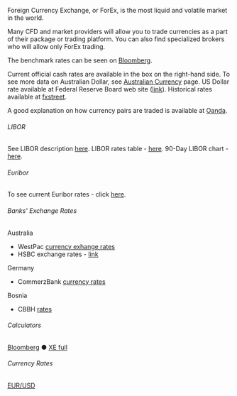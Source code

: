 
Foreign Currency Exchange, or ForEx, is the most liquid and volatile market in the world.

Many CFD and market providers will allow you to trade currencies as a part of their package or trading platform. You can also find specialized brokers who will allow only ForEx trading.

The benchmark rates can be seen on
<a target="_blank" href="http://www.bloomberg.com/markets/currencies/fxc.html">Bloomberg</a>.

Current official cash rates are available in the box on the right-hand side. To see more data on Australian Dollar, see <a href="aus_currency.html">Australian Currency</a> page. US Dollar rate available at Federal Reserve Board web site (<a href="http://www.federalreserve.gov/fomc/fundsrate.htm">link</a>). Historical rates available at <a href="http://www.fxstreet.com/fundamental/interest-rates-table/" target="_blank">fxstreet</a>.

A good explanation on how currency pairs are traded is available at [Oanda](http://fxtrade.oanda.com/learn/intro-to-currency-trading/conventions/currency-pairs).

###### <a name="LIBOR">LIBOR</a>

See LIBOR description <a href="http://alensfinance.appspot.com/theory_libor.html">here</a>. LIBOR rates table - <a href="http://www.bankrate.com/brm/ratewatch/other-indices.asp" target="_blank">here</a>. 90-Day LIBOR chart - <a href="http://www.learningmarkets.com/index.php/Charts/Market-Indicators/libor-chart.html" target="_blank">here</a>.

###### Euribor

To see current Euribor rates - click 	<a href="http://www.euribor-rates.eu/current-euribor-rates.asp" target="_blank">here</a>.

###### Banks&#39; Exchange Rates

Australia

- WestPac <a target="_blank" href="http://www.westpac.com.au/forms/forex.nsf/f_forexCalculator?Openform&amp;StartPage=2">currency exhange rates</a>
- HSBC exchange rates - 	<a href="https://online.hsbc.com.au/utility/rates/xchange_rates.html" target="_blank">link</a>

Germany

- CommerzBank <a target="_blank" href="https://www.commerzbank.com/en/hauptnavigation/kurse/kursinfo/devisenk/weitere_waehr/weitere_waehr.html">currency rates</a>

Bosnia

- CBBH <a target="_blank" href="http://cbbh.ba/index.php?id=4&amp;lang=bs">rates</a>


###### Calculators

<p><a href="http://www.bloomberg.com/invest/calculators/currency.html">Bloomberg</a> 
● <a href="http://www.xe.com/ucc/full/">XE full</a> </p>

###### Currency Rates

<p><a href="forex_eurusd.html">EUR/USD</a></p>
